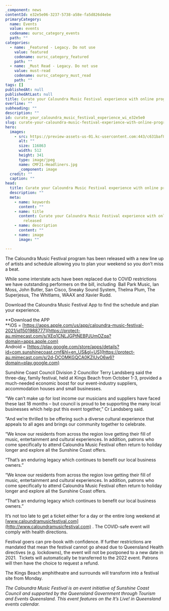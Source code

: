 ```yaml
---
_component: news
contentId: e32e5e06-3237-5738-a58e-fa5d826d4ebe
primaryCategory:
  name: Events
  value: events
  codename: oursc_category_events
  path: ""
categories:
  - name: _Featured - Legacy. Do not use
    value: featured
    codename: oursc_category_featured
    path: ""
  - name: _Must Read - Legacy. Do not use
    value: must-read
    codename: oursc_category_must_read
    path: ""
tags: []
publishedAt: null
publishedAtLast: null
title: Curate your Caloundra Music Festival experience with online program released
overline: ""
subheading: ""
description: ""
id: curate_your_caloundra_music_festival_experience_wi_e32e5e0
slug: curate-your-caloundra-music-festival-experience-with-online-program-released-today
hero:
  images:
    - src: https://preview-assets-us-01.kc-usercontent.com:443/c631baf8-1b46-001f-580c-d0001b68b4a8/7a5da04e-c199-48a1-83de-e752ca1f13ea/CMF21-Headliners.jpg
      alt: ""
      size: 116863
      width: 512
      height: 341
      type: image/jpeg
      name: CMF21-Headliners.jpg
      _component: image
  credit: ""
  caption: ""
head:
  title: Curate your Caloundra Music Festival experience with online program released
  description: ""
  meta:
    - name: keywords
      content: ""
    - name: title
      content: Curate your Caloundra Music Festival experience with online program
        released
    - name: description
      content: ""
    - name: image
      image: ""

---
```

The Caloundra Music Festival program has been released with a new line up of artists and schedule allowing you to plan your weekend so you don’t miss a beat.

While some interstate acts have been replaced due to COVID restrictions we have outstanding performers on the bill, including  Ball Park Music, Ian Moss, John Butler, San Cisco, Sneaky Sound System, Thelma Plum, The Superjesus, The Whitlams, WAAX and Xavier Rudd.

Download the Caloundra Music Festival App to find the schedule and plan your experience.

\*\*Download the APP\
\*\*iOS = [https://apps.apple.com/us/app/caloundra-music-festival-2021/id1501988777](https://protect-au.mimecast.com/s/XEq1CNLJGPtNEBPJUmOZqa?domain=apps.apple.com)
\
Android = [https://play.google.com/store/apps/details?id=com.sunshinecoast.cmf&hl=en_US&gl=US](https://protect-au.mimecast.com/s/2d-DCOMKGQCA0KZlUvO6w6?domain=play.google.com)


Sunshine Coast Council Division 2 Councillor Terry Landsberg said the three-day, family festival, held at Kings Beach from October 1-3, provided a much-needed economic boost for our event-industry suppliers, accommodation houses and small businesses.

“We can’t make up for lost income our musicians and suppliers have faced these last 18 months – but council is proud to be supporting the many local businesses which help put this event together,” Cr Landsberg said.

“And we’re thrilled to be offering such a diverse cultural experience that appeals to all ages and brings our community together to celebrate.

“We know our residents from across the region love getting their fill of music, entertainment and cultural experiences. In addition, patrons who come specifically to attend Caloundra Music Festival often return to holiday longer and explore all the Sunshine Coast offers.

“That’s an enduring legacy which continues to benefit our local business owners.”

“We know our residents from across the region love getting their fill of music, entertainment and cultural experiences. In addition, patrons who come specifically to attend Caloundra Music Festival often return to holiday longer and explore all the Sunshine Coast offers.

“That’s an enduring legacy which continues to benefit our local business owners.”

It’s not too late to get a ticket either for a day or the entire long weekend at [www.caloundramusicfestival.com](http://www.caloundramusicfestival.com)
. The COVID-safe event will comply with health directions.

Festival goers can pre-book with confidence. If further restrictions are mandated that mean the festival cannot go ahead due to Queensland Health directives (e.g. lockdowns), the event will not be postponed to a new date in 2021.  Tickets will automatically be transferred to the 2022 event. Patrons will then have the choice to request a refund.

The Kings Beach amphitheatre and surrounds will transform into a festival site from Monday.

*The Caloundra Music Festival is an event initiative of Sunshine Coast Council and supported by the Queensland Government through Tourism and Events Queensland. This event features on the It’s Live! in Queensland events calendar.*
